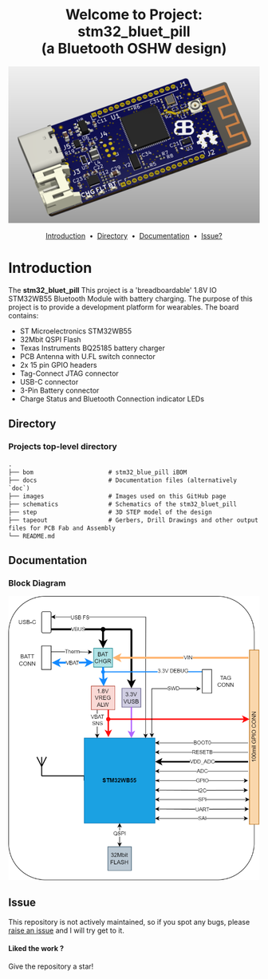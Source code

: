<h1 align="center">Welcome to Project: stm32_bluet_pill </br> (a Bluetooth OSHW design) </h1>
<div align="center">
  <a href="https://github.com/brendose/stm32_bluet_pill"></a>


   ![Alt text](/images/stm32_bluet_pill.png?raw=true)


<a href="#introduction">Introduction</a> &nbsp;&bull;&nbsp;
<a href="#directory">Directory</a> &nbsp;&bull;&nbsp;
<a href="#documentation">Documentation</a> &nbsp;&bull;&nbsp;
<a href="#issue">Issue?</a>
</div>


# Introduction
The <b>stm32_bluet_pill</b> This project is a 'breadboardable' 1.8V IO STM32WB55 Bluetooth Module with battery charging. 
The purpose of this project is to provide a development platform for wearables. The board contains:

- ST Microelectronics STM32WB55
- 32Mbit QSPI Flash
- Texas Instruments BQ25185 battery charger
- PCB Antenna with U.FL switch connector 
- 2x 15 pin GPIO headers
- Tag-Connect JTAG connector 
- USB-C connector
- 3-Pin Battery connector
- Charge Status and Bluetooth Connection indicator LEDs


## Directory

### Projects top-level directory

    .
    ├── bom                     # stm32_blue_pill iBOM
    ├── docs                    # Documentation files (alternatively `doc`)
    ├── images                  # Images used on this GitHub page
    ├── schematics              # Schematics of the stm32_bluet_pill
    ├── step                    # 3D STEP model of the design
    ├── tapeout                 # Gerbers, Drill Drawings and other output files for PCB Fab and Assembly
    └── README.md

## Documentation

### Block Diagram
<div align="center">
  
![Alt text](/images/stm32_bluet_pill-block-diagram.png?raw=true)

</div>

## Issue

This repository is not actively maintained, so if you spot any bugs, please <a href="https://github.com/brendose/stm32_bluet_pill/issues/new">raise an issue</a> and I will try get to it.

<h4>Liked the work ?</h4>
Give the repository a star!
